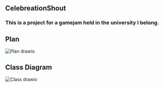 ## CelebreationShout  
### This is a project for a gamejam held in the university I belong.  

## Plan
![Plan drawio](https://github.com/kedzkiest/CelebrationShout/assets/66341676/19faefa8-5fac-4d16-bd08-3b5162b42efb)

## Class Diagram
![Class drawio](https://github.com/kedzkiest/CelebrationShout/assets/66341676/fdee9e6d-5992-44ac-944e-03d5434ff02e)
